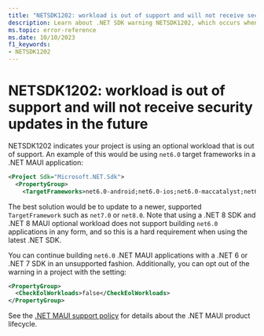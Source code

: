 ```yaml
---
title: "NETSDK1202: workload is out of support and will not receive security updates in the future"
description: Learn about .NET SDK warning NETSDK1202, which occurs when a project depends on an optional workload that is out of support.
ms.topic: error-reference
ms.date: 10/10/2023
f1_keywords:
- NETSDK1202
---
```

# NETSDK1202: workload is out of support and will not receive security updates in the future

NETSDK1202 indicates your project is using an optional workload that is out of
support. An example of this would be using `net6.0` target frameworks in a .NET
MAUI application:

```xml
<Project Sdk="Microsoft.NET.Sdk">
  <PropertyGroup>
    <TargetFrameworks>net6.0-android;net6.0-ios;net6.0-maccatalyst;net6.0-windows10.0.19041.0</TargetFrameworks>
```

The best solution would be to update to a newer, supported `TargetFramework`
such as `net7.0` or `net8.0`. Note that using a .NET 8 SDK and .NET 8 MAUI
optional workload does not support building `net6.0` applications in any form,
and so this is a hard requirement when using the latest .NET SDK.

You can continue building `net6.0` .NET MAUI applications with a .NET 6 or .NET
7 SDK in an unsupported fashion. Additionally, you can opt out of the warning in
a project with the setting:

```xml
<PropertyGroup>
  <CheckEolWorkloads>false</CheckEolWorkloads>
</PropertyGroup>
```

See the [.NET MAUI support policy](https://aka.ms/maui-support-policy) for
details about the .NET MAUI product lifecycle.

